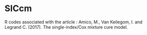# SICcm
R codes associated with the article :
Amico, M., Van Keilegom, I. and Legrand C. (2017). The single-index/Cox mixture cure model.


